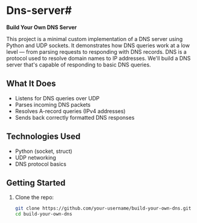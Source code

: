 # Dns-server# 
**Build Your Own DNS Server** 

This project is a minimal custom implementation of a DNS server using Python and UDP sockets. It demonstrates how DNS queries work at a low level — from parsing requests to responding with DNS records.
DNS is a protocol used to resolve domain names to IP addresses. We'll build a DNS server that's capable of responding to basic DNS queries.
## What It Does

- Listens for DNS queries over UDP
- Parses incoming DNS packets
- Resolves A-record queries (IPv4 addresses)
- Sends back correctly formatted DNS responses

## Technologies Used

- Python (socket, struct)
- UDP networking
- DNS protocol basics

## Getting Started

1. Clone the repo:
   ```bash
   git clone https://github.com/your-username/build-your-own-dns.git
   cd build-your-own-dns 
